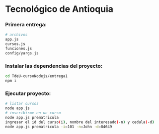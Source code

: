 Tecnológico de Antioquia
=================
### Primera entrega:

``` bash
# archivos
app.js
cursos.js
funciones.js
config/yargs.js
```
### Instalar las dependencias del proyecto:
``` bash
cd TdeU-cursoNodejs/entrega1
npm i
```

### Ejecutar proyecto:
``` bash
# listar cursos
node app.js
# inscribirme en un curso
node app.js prematricula
ingresar el id del curso(i), nombre del interesado(-n) y cedula(-d)
node app.js prematricula -i=101 -n=John -d=84649
```